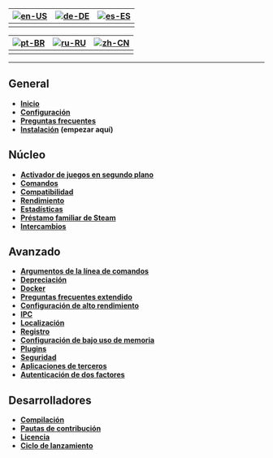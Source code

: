 | [![en-US](https://raw.githubusercontent.com/hjnilsson/country-flags/master/png100px/us.png)](https://github.com/JustArchiNET/ArchiSteamFarm/wiki/Home) | [![de-DE](https://raw.githubusercontent.com/hjnilsson/country-flags/master/png100px/de.png)](https://github.com/JustArchiNET/ArchiSteamFarm/wiki/Home-de-DE) | [![es-ES](https://raw.githubusercontent.com/hjnilsson/country-flags/master/png100px/es.png)](https://github.com/JustArchiNET/ArchiSteamFarm/wiki/Home-es-ES) |
| ------------------------------------------------------------------------------------------------------------------------------------------------------ | ------------------------------------------------------------------------------------------------------------------------------------------------------------ | ------------------------------------------------------------------------------------------------------------------------------------------------------------ |
|                                                                                                                                                        |                                                                                                                                                              |                                                                                                                                                              |

| [![pt-BR](https://raw.githubusercontent.com/hjnilsson/country-flags/master/png100px/br.png)](https://github.com/JustArchiNET/ArchiSteamFarm/wiki/Home-pt-BR) | [![ru-RU](https://raw.githubusercontent.com/hjnilsson/country-flags/master/png100px/ru.png)](https://github.com/JustArchiNET/ArchiSteamFarm/wiki/Home-ru-RU) | [![zh-CN](https://raw.githubusercontent.com/hjnilsson/country-flags/master/png100px/cn.png)](https://github.com/JustArchiNET/ArchiSteamFarm/wiki/Home-zh-CN) |
| ------------------------------------------------------------------------------------------------------------------------------------------------------------ | ------------------------------------------------------------------------------------------------------------------------------------------------------------ | ------------------------------------------------------------------------------------------------------------------------------------------------------------ |
|                                                                                                                                                              |                                                                                                                                                              |                                                                                                                                                              |

* * *

## General

* **[Inicio](https://github.com/JustArchiNET/ArchiSteamFarm/wiki/Home-es-es)**
* **[Configuración](https://github.com/JustArchiNET/ArchiSteamFarm/wiki/Configuration-es-es)**
* **[Preguntas frecuentes](https://github.com/JustArchiNET/ArchiSteamFarm/wiki/FAQ-es-es)**
* **[Instalación](https://github.com/JustArchiNET/ArchiSteamFarm/wiki/Setting-up-es-es)** **(empezar aquí)**

## Núcleo

* **[Activador de juegos en segundo plano](https://github.com/JustArchiNET/ArchiSteamFarm/wiki/Background-games-redeemer-es-es)**
* **[Comandos](https://github.com/JustArchiNET/ArchiSteamFarm/wiki/Commands-es-es)**
* **[Compatibilidad](https://github.com/JustArchiNET/ArchiSteamFarm/wiki/Compatibility-es-es)**
* **[Rendimiento](https://github.com/JustArchiNET/ArchiSteamFarm/wiki/Performance-es-es)**
* **[Estadísticas](https://github.com/JustArchiNET/ArchiSteamFarm/wiki/Statistics-es-es)**
* **[Préstamo familiar de Steam](https://github.com/JustArchiNET/ArchiSteamFarm/wiki/Steam-Family-Sharing-es-es)**
* **[Intercambios](https://github.com/JustArchiNET/ArchiSteamFarm/wiki/Trading-es-es)**

## Avanzado

* **[Argumentos de la línea de comandos](https://github.com/JustArchiNET/ArchiSteamFarm/wiki/Command-line-arguments-es-es)**
* **[Depreciación](https://github.com/JustArchiNET/ArchiSteamFarm/wiki/Deprecation-es-es)**
* **[Docker](https://github.com/JustArchiNET/ArchiSteamFarm/wiki/Docker-es-es)**
* **[Preguntas frecuentes extendido](https://github.com/JustArchiNET/ArchiSteamFarm/wiki/Extended-FAQ-es-es)**
* **[Configuración de alto rendimiento](https://github.com/JustArchiNET/ArchiSteamFarm/wiki/High-performance-setup-es-es)**
* **[IPC](https://github.com/JustArchiNET/ArchiSteamFarm/wiki/IPC-es-es)**
* **[Localización](https://github.com/JustArchiNET/ArchiSteamFarm/wiki/Localization-es-es)**
* **[Registro](https://github.com/JustArchiNET/ArchiSteamFarm/wiki/Logging-es-es)**
* **[Configuración de bajo uso de memoria](https://github.com/JustArchiNET/ArchiSteamFarm/wiki/Low-memory-setup-es-es)**
* **[Plugins](https://github.com/JustArchiNET/ArchiSteamFarm/wiki/Plugins-es-es)**
* **[Seguridad](https://github.com/JustArchiNET/ArchiSteamFarm/wiki/Security-es-es)**
* **[Aplicaciones de terceros](https://github.com/JustArchiNET/ArchiSteamFarm/wiki/Third-party-es-es)**
* **[Autenticación de dos factores](https://github.com/JustArchiNET/ArchiSteamFarm/wiki/Two-factor-authentication-es-es)**

## Desarrolladores

* **[Compilación](https://github.com/JustArchiNET/ArchiSteamFarm/wiki/Compilation-es-es)**
* **[Pautas de contribución](https://github.com/JustArchiNET/ArchiSteamFarm/blob/master/.github/CONTRIBUTING.md)**
* **[Licencia](https://github.com/JustArchiNET/ArchiSteamFarm/wiki/License-es-es)**
* **[Ciclo de lanzamiento](https://github.com/JustArchiNET/ArchiSteamFarm/wiki/Release-cycle-es-es)**